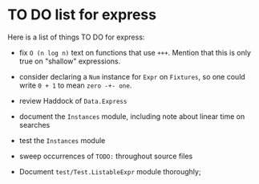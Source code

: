 TO DO list for express
======================

Here is a list of things TO DO for express:

* fix `O (n log n)` text on functions that use `+++`.  Mention that this is
  only true on "shallow" expressions.

* consider declaring a `Num` instance for `Expr` on `Fixtures`,
  so one could write `0 + 1` to mean `zero -+- one`.

* review Haddock of `Data.Express`

* document the `Instances` module,
  including note about linear time on searches

* test the `Instances` module

* sweep occurrences of `TODO:` throughout source files

* Document `test/Test.ListableExpr` module thoroughly;
